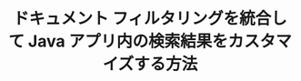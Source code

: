 ---
############################# Static ############################
layout: "auto-gen-gist"
draft: false
path: "ja/search/java/filters/txt/"
otherformats: PDF DOC DOT DOCX DOCM DOTX DOTM ODT OTT RTF XLS XLT XLSX XLSM XLSB XLTX XLTM XLA XLAM ODS OTS CSV TSV XML PPT PPS POT PPTX PPTM POTX POTM PPSX PPSM ODP PST OST EML EMLX MSG ONE ZIP XHTML MHTML MD CHM EPUB  FB2 

############################# Head ############################
head_title: "Java API 経由で検索結果に TXT ドキュメント フィルタリングを統合しますか?"
head_description: "GroupDocs.Search Java API は、ソフトウェア開発者が TXT ドキュメント検索機能を追加し、ドキュメント フィルタリングを適用して Java API を介して検索結果をカスタマイズするのに役立ちます。"

############################# Header ############################
title: "ドキュメント フィルタリングを統合して Java アプリ内の検索結果をカスタマイズする方法"
description: "GroupDocs.Search Java API を使用すると、プログラマーは高度な TXT ドキュメント検索機能を統合したり、Java アプリでドキュメント フィルタリングを設定して検索結果をカスタマイズしたりできます。"

######################### Download Button #######################
button:
    enable: true

############################# About ############################
about:
    enable: true
    title: "ドキュメント フィルタリングを統合して Java アプリ内の検索結果をカスタマイズする方法"
    content: |
       ドキュメント フィルタリングは、ソフトウェア アプリケーションがドキュメントを検索および取得できるようにする非常に便利なアクティビティです。これにより、ユーザーがインデックス付きドキュメントのテキストに入力した関連する一連の単語が検索されます。フィルターには、レコードの選択に使用される基準を定義する一連のルールが含まれています。ドキュメント フィルタリングにより、ユーザーは検索を特定のセクションまたは特定のドキュメント タイプに限定したり、結果をナビゲートして探しているものを見つけたりすることができます。 GroupDocs.Search for Java は、機能豊富な高性能ドキュメント インデックス作成および検索 API であり、ソフトウェア開発者は、最も一般的なドキュメント ファイル形式のテキスト インデックス作成および検索を実行できるアプリケーションを作成できます。 PDF、HTML、Outlook 電子メール、Microsoft Office Word、Excel ワークシート、PowerPoint プレゼンテーション、Outlook MSG、PST などのさまざまなドキュメント タイプを完全にサポートします。ファイルパスフィルター、ファイル拡張子フィルター、属性フィルターなど、ユーザーが検索結果をカスタマイズするために使用できるさまざまな種類のファイラーがあります。

############################# content ############################
steps:
    enable: true
    block:
    - title_left: "Java 経由で TXT ドキュメントを検索する際にドキュメント フィルタを適用する"
      content_left: |
       GroupDocs.Search Java API は、ソフトウェア開発者が Java API を使用して検索機能を備えた強力なアプリケーションを作成するのに役立ちます。 以下の Java コード例は、わずか数行のコードでさまざまな種類のドキュメントを検索するためのドキュメント フィルタを適用する方法を示しています。

      title_right: "TXT文書検索時の文書フィルター設定"
      content_right: |
       * 最初に、インデックス フォルダーとドキュメント フォルダーへのパスを指定する必要があります。
       * [Index](https://apireference.groupdocs.com/search/java/com.groupdocs.search/Index#Index(java.lang.String)) クラスのインスタンスを呼び出して、指定したフォルダにインデックスを作成する
       * [add](https://apireference.groupdocs.com/search/java/com.groupdocs.search/Index#add(java.lang.String)) メソッドを呼び出して、指定したフォルダーからドキュメントのインデックスを作成する
       * [earchOptions](https://apireference.groupdocs.com/search/java/com.groupdocs.search.options/SearchOptions) クラスを呼び出して検索オプション オブジェクトを作成する
       * [setSearchDocumentFilter](https://apireference.groupdocs.com/search/java/com.groupdocs.search.options/SearchOptions#setSearchDocumentFilter(com.groupdocs.search.options.ISearchDocumentFilter)) メソッドを呼び出して、ドキュメント フィルターを設定します。
       * 検索を開始し、見つかった場合はテキスト ドキュメントを表示します
        
      gisthash: "6ad4038623777576484491239ce17125"
      gistfile: "set_document_filter_in_search_java.java"

    - title_left: "検索ドキュメント フィルターを組み合わせて Java 経由で複合フィルターを作成する"
      content_left: |
        GroupDocs.Search for Java を使用すると、ソフトウェア プログラマーは高度な検索機能を追加し、Java アプリケーション内のドキュメント検索にカスタム フィルターを適用できます。 ユーザーは、さまざまな種類の検索フィルターを組み合わせて、複合フィルターを作成できます。 次の Java コードは、検索ドキュメント フィルターを組み合わせて、ブール演算子 AND、OR、NOT などを使用して複合フィルターを作成する方法を、わずか数行のコードで示しています。

      title_right: "TXT ファイルを検索する複合フィルタを作成"
      content_right: |
       * 最初に、インデックス フォルダーとドキュメント フォルダーへのパスを指定する必要があります。
       * 絶対パスに「Einstein」という単語が含まれるすべての FB2 および EPUB ドキュメントを返す AND 複合フィルタを作成する
       * [SearchDocumentFilter](https://apireference.groupdocs.com/search/java/com.groupdocs.search.options/SearchOptions#setSearchDocumentFilter(com.groupdocs.search.options.ISearchDocumentFilter)) を呼び出して、filter1 を作成します。
       * [SearchDocumentFilter](https://apireference.groupdocs.com/search/java/com.groupdocs.search.options/SearchOptions#setSearchDocumentFilter(com.groupdocs.search.options.ISearchDocumentFilter)) を呼び出して、filter2 を作成します。
       * [createAnd](https://apireference.groupdocs.com/search/java/com.groupdocs.search/SearchDocumentFilter#createAnd(com.groupdocs.search.options.ISearchDocumentFilter...)) メソッドを呼び出してフィルターを組み合わせる
       * すべての DOC、DOCX、PDF、およびフル パスに Einstein という単語が含まれるすべてのドキュメントを返す OR 複合フィルターを作成します。
       * [SearchDocumentFilter](https://apireference.groupdocs.com/search/java/com.groupdocs.search.options/SearchOptions#setSearchDocumentFilter(com.groupdocs.search.options.ISearchDocumentFilter)) を呼び出して、filter3 を作成します。
       * [SearchDocumentFilter](https://apireference.groupdocs.com/search/java/com.groupdocs.search.options/SearchOptions#setSearchDocumentFilter(com.groupdocs.search.options.ISearchDocumentFilter)) を呼び出して、filter4 を作成します。
       * [createOr](https://apireference.groupdocs.com/search/java/com.groupdocs.search/SearchDocumentFilter#createOr(com.groupdocs.search.options.ISearchDocumentFilter...)) メソッドを呼び出してフィルターを組み合わせる
       * TXT ドキュメントを除く、見つかったすべてのドキュメントを返すフィルターの作成
       * [SearchDocumentFilter](https://apireference.groupdocs.com/search/java/com.groupdocs.search.options/SearchOptions#setSearchDocumentFilter(com.groupdocs.search.options.ISearchDocumentFilter)) を呼び出して、filter4 を作成します。
       * [createNot](https://apireference.groupdocs.com/search/java/com.groupdocs.search/SearchDocumentFilter#createNot(com.groupdocs.search.options.ISearchDocumentFilter)) メソッドを呼び出して Not フィルターを適用する

      gisthash: "db9ab9384dcacb90c5bbdad98a2d2cba"
      gistfile: "combine_document_filter_in_search_java.java"
      
    - title_left: "システム要求"
      content_left: |
        GroupDocs.Search for Javaは、すべての主要なプラットフォームとオペレーティングシステムでサポートされています。 完全なシステム要件ガイドについては、以下のコードを実行する前に[システム要件](https://docs.groupdocs.com/search/java/system-requirements/) にアクセスしてください。次の前提条件がインストールされていることを確認してください。 システム：
          *オペレーティングシステム：Microsoft Windows、Linux、MacOS
          * Javaバージョンのサポート：J2SE 7.0（1.7）、J2SE 8.0（1.8）以降
          * GroupDocsの最新バージョンを入手します。GroupDocs[リポジトリ](https://repository.groupdocs.com/repo/com/groupdocs/groupdocs-search/) からJavaAPIを検索します。
        
      title_right: "GroupDocs.Searchを使用する理由"
      content_right: |
        * メモリ内およびディスク上での検索インデックスの作成。
        * ファイル、ストリーム、または構造からインデックスを作成する機能。
        * パスワードで保護されたドキュメントのインデックス作成のサポート。
        * 複数のインデックスのマージのサポート。
        * 検索のインデックス作成中にドキュメントをフィルタリングします。
        * 検索中のスペルチェックのサポート。
        * ブレンドされた文字は完全にサポートされています
        * さまざまな種類の検索を1つの検索クエリに結合します。
        * 単純な単語と正規表現の検索のサポート
        * 検索クエリでのエイリアス置換を完全にサポートします。

demos:
    enable: true
        

more_formats:
    enable: true


back_to_top:
    enable: true
---